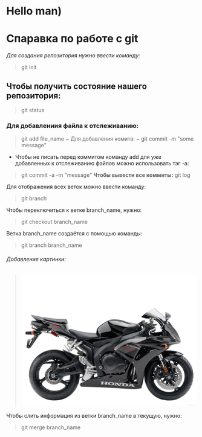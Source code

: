 # Hello man)
# Спаравка по работе с git
*Для создания репозитория нужно ввести команду:*
> git init
## Чтобы получить состояние нашего репозитория:
> git status
### Для добавлениия файла к отслеживанию:
> git add file_name
~ Для добавления комита: ~
> git commit -m "some message"
- Чтобы не писать перед коммитом команду
add для уже добавленных к отслеживанию
файлов можно использовать тэг -а:
> git commit -a -m "message"
**Чтобы вывести все коммиты:**
> git log

Для отображения всех веток можно ввести команду:
> git branch

Чтобы переключиться к ветке branch_name, нужно:
> git checkout branch_name

Ветка branch_name создаётся с помощью команды:
> git branch branch_name

###### Добавление картинки:
> ![Motorcycle](g20222.jpg)

Чтобы слить информация из ветки branch_name в текущую, нужно:
> git merge branch_name